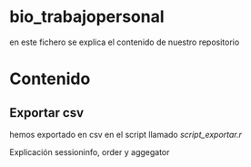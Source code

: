 # bio_trabajopersonal

en este fichero se explica el contenido de nuestro repositorio


# Contenido

## Exportar csv

hemos exportado en csv en el script llamado *script_exportar.r*


Explicación sessioninfo, order y aggegator